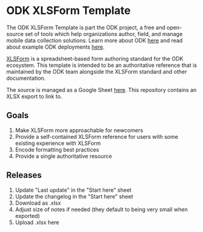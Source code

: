 # ODK XLSForm Template

The ODK XLSForm Template is part the ODK project, a free and open-source set of tools which help organizations author, field, and manage mobile data collection solutions. Learn more about ODK [here](https://getodk.org/) and read about example ODK deployments [here](https://forum.getodk.org/c/showcase).

[XLSForm](https://docs.getodk.org/xlsform/) is a spreadsheet-based form authoring standard for the ODK ecosystem. This template is intended to be an authoritative reference that is maintained by the ODK team alongside the XLSForm standard and other documentation.

The source is managed as a Google Sheet [here](https://docs.google.com/spreadsheets/d/1v9Bumt3R0vCOGEKQI6ExUf2-8T72-XXp_CbKKTACuko/edit#gid=0). This repository contains an XLSX export to link to.

## Goals
1. Make XLSForm more approachable for newcomers
1. Provide a self-contained XLSForm reference for users with some existing experience with XLSForm
1. Encode formatting best practices
1. Provide a single authoritative resource

## Releases
1. Update "Last update" in the "Start here" sheet
1. Update the changelog in the "Start here" sheet
1. Download as .xlsx
1. Adjust size of notes if needed (they default to being very small when exported)
1. Upload .xlsx here
